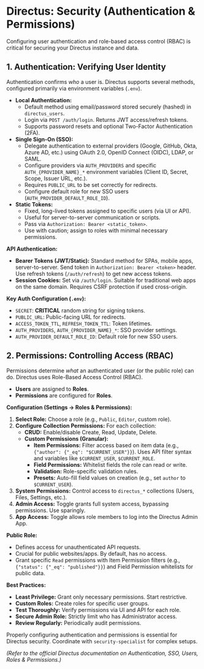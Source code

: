 # Directus: Security (Authentication & Permissions)

Configuring user authentication and role-based access control (RBAC) is critical for securing your Directus instance and data.

## 1. Authentication: Verifying User Identity

Authentication confirms *who* a user is. Directus supports several methods, configured primarily via environment variables (`.env`).

*   **Local Authentication:**
    *   Default method using email/password stored securely (hashed) in `directus_users`.
    *   Login via `POST /auth/login`. Returns JWT access/refresh tokens.
    *   Supports password resets and optional Two-Factor Authentication (2FA).
*   **Single Sign-On (SSO):**
    *   Delegate authentication to external providers (Google, GitHub, Okta, Azure AD, etc.) using OAuth 2.0, OpenID Connect (OIDC), LDAP, or SAML.
    *   Configure providers via `AUTH_PROVIDERS` and specific `AUTH_{PROVIDER_NAME}_*` environment variables (Client ID, Secret, Scope, Issuer URL, etc.).
    *   Requires `PUBLIC_URL` to be set correctly for redirects.
    *   Configure default role for new SSO users (`AUTH_PROVIDER_DEFAULT_ROLE_ID`).
*   **Static Tokens:**
    *   Fixed, long-lived tokens assigned to specific users (via UI or API).
    *   Useful for server-to-server communication or scripts.
    *   Pass via `Authorization: Bearer <static_token>`.
    *   Use with caution; assign to roles with minimal necessary permissions.

**API Authentication:**

*   **Bearer Tokens (JWT/Static):** Standard method for SPAs, mobile apps, server-to-server. Send token in `Authorization: Bearer <token>` header. Use refresh tokens (`/auth/refresh`) to get new access tokens.
*   **Session Cookies:** Set via `/auth/login`. Suitable for traditional web apps on the same domain. Requires CSRF protection if used cross-origin.

**Key Auth Configuration (`.env`):**

*   `SECRET`: **CRITICAL** random string for signing tokens.
*   `PUBLIC_URL`: Public-facing URL for redirects.
*   `ACCESS_TOKEN_TTL`, `REFRESH_TOKEN_TTL`: Token lifetimes.
*   `AUTH_PROVIDERS`, `AUTH_{PROVIDER_NAME}_*`: SSO provider settings.
*   `AUTH_PROVIDER_DEFAULT_ROLE_ID`: Default role for new SSO users.

## 2. Permissions: Controlling Access (RBAC)

Permissions determine *what* an authenticated user (or the public role) can do. Directus uses Role-Based Access Control (RBAC).

*   **Users** are assigned to **Roles**.
*   **Permissions** are configured for **Roles**.

**Configuration (Settings -> Roles & Permissions):**

1.  **Select Role:** Choose a role (e.g., `Public`, `Editor`, custom role).
2.  **Configure Collection Permissions:** For each collection:
    *   **CRUD:** Enable/disable Create, Read, Update, Delete.
    *   **Custom Permissions (Granular):**
        *   **Item Permissions:** Filter access based on item data (e.g., `{"author": {"_eq": "$CURRENT_USER"}}`). Uses API filter syntax and variables like `$CURRENT_USER`, `$CURRENT_ROLE`.
        *   **Field Permissions:** Whitelist fields the role can read or write.
        *   **Validation:** Role-specific validation rules.
        *   **Presets:** Auto-fill field values on creation (e.g., set `author` to `$CURRENT_USER`).
3.  **System Permissions:** Control access to `directus_*` collections (Users, Files, Settings, etc.).
4.  **Admin Access:** Toggle grants full system access, bypassing permissions. Use sparingly.
5.  **App Access:** Toggle allows role members to log into the Directus Admin App.

**Public Role:**

*   Defines access for unauthenticated API requests.
*   Crucial for public websites/apps. By default, has no access.
*   Grant specific `Read` permissions with Item Permission filters (e.g., `{"status": {"_eq": "published"}}`) and Field Permission whitelists for public data.

**Best Practices:**

*   **Least Privilege:** Grant only necessary permissions. Start restrictive.
*   **Custom Roles:** Create roles for specific user groups.
*   **Test Thoroughly:** Verify permissions via UI and API for each role.
*   **Secure Admin Role:** Strictly limit who has Administrator access.
*   **Review Regularly:** Periodically audit permissions.

Properly configuring authentication and permissions is essential for Directus security. Coordinate with `security-specialist` for complex setups.

*(Refer to the official Directus documentation on Authentication, SSO, Users, Roles & Permissions.)*